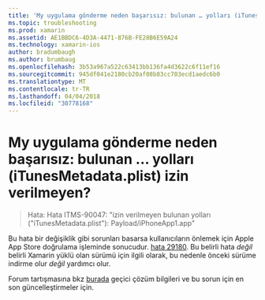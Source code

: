 ```yaml
---
title: 'My uygulama gönderme neden başarısız: bulunan … yolları (iTunesMetadata.plist) izin verilmeyen?'
ms.topic: troubleshooting
ms.prod: xamarin
ms.assetid: AE1BBDC6-4D3A-4471-876B-FE28B6E59A24
ms.technology: xamarin-ios
author: bradumbaugh
ms.author: brumbaug
ms.openlocfilehash: 3b53a967a522c63413bb136fa4d3622c6f11ef16
ms.sourcegitcommit: 945df041e2180cb20af08b83cc703ecd1aedc6b0
ms.translationtype: MT
ms.contentlocale: tr-TR
ms.lasthandoff: 04/04/2018
ms.locfileid: "30778168"
---
```

# <a name="why-does-my-app-submission-fail-with-disallowed-paths--itunesmetadataplist--found-at--"></a>My uygulama gönderme neden başarısız: bulunan … yolları (iTunesMetadata.plist) izin verilmeyen?

> Hata: Hata ITMS-90047: "izin verilmeyen bulunan yolları ("iTunesMetadata.plist"): Payload/iPhoneApp1.app"

Bu hata bir değişiklik gibi sorunları basarsa kullanıcıların önlemek için Apple App Store doğrulama işleminde sonucudur. [hata 29180](https://bugzilla.xamarin.com/show_bug.cgi?id=29180). Bu belirli hata _değil_ belirli Xamarin yüklü olan sürümü için ilgili olarak, bu nedenle önceki sürüme indirme olur _değil_ yardımcı olur.

Forum tartışmasına bkz [burada](https://forums.xamarin.com/discussion/40388/disallowed-paths-itunesmetadata-plist-found-at-when-submitting-to-app-store/p1) geçici çözüm bilgileri ve bu sorun için en son güncelleştirmeler için.

